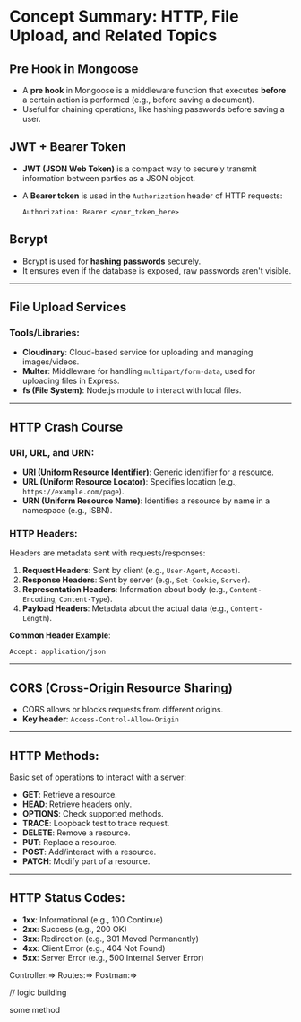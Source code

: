 # Concept Summary: HTTP, File Upload, and Related Topics

## Pre Hook in Mongoose

* A **pre hook** in Mongoose is a middleware function that executes **before** a certain action is performed (e.g., before saving a document).
* Useful for chaining operations, like hashing passwords before saving a user.

## JWT + Bearer Token

* **JWT (JSON Web Token)** is a compact way to securely transmit information between parties as a JSON object.
* A **Bearer token** is used in the `Authorization` header of HTTP requests:

  ```http
  Authorization: Bearer <your_token_here>
  ```

## Bcrypt

* Bcrypt is used for **hashing passwords** securely.
* It ensures even if the database is exposed, raw passwords aren't visible.

---

## File Upload Services

### Tools/Libraries:

* **Cloudinary**: Cloud-based service for uploading and managing images/videos.
* **Multer**: Middleware for handling `multipart/form-data`, used for uploading files in Express.
* **fs (File System)**: Node.js module to interact with local files.

---

## HTTP Crash Course

### URI, URL, and URN:

* **URI (Uniform Resource Identifier)**: Generic identifier for a resource.
* **URL (Uniform Resource Locator)**: Specifies location (e.g., `https://example.com/page`).
* **URN (Uniform Resource Name)**: Identifies a resource by name in a namespace (e.g., ISBN).

### HTTP Headers:

Headers are metadata sent with requests/responses:

1. **Request Headers**: Sent by client (e.g., `User-Agent`, `Accept`).
2. **Response Headers**: Sent by server (e.g., `Set-Cookie`, `Server`).
3. **Representation Headers**: Information about body (e.g., `Content-Encoding`, `Content-Type`).
4. **Payload Headers**: Metadata about the actual data (e.g., `Content-Length`).

**Common Header Example**:

```http
Accept: application/json
```

---

## CORS (Cross-Origin Resource Sharing)

* CORS allows or blocks requests from different origins.
* **Key header**: `Access-Control-Allow-Origin`

---

## HTTP Methods:

Basic set of operations to interact with a server:

* **GET**: Retrieve a resource.
* **HEAD**: Retrieve headers only.
* **OPTIONS**: Check supported methods.
* **TRACE**: Loopback test to trace request.
* **DELETE**: Remove a resource.
* **PUT**: Replace a resource.
* **POST**: Add/interact with a resource.
* **PATCH**: Modify part of a resource.

---

## HTTP Status Codes:

* **1xx**: Informational (e.g., 100 Continue)
* **2xx**: Success (e.g., 200 OK)
* **3xx**: Redirection (e.g., 301 Moved Permanently)
* **4xx**: Client Error (e.g., 404 Not Found)
* **5xx**: Server Error (e.g., 500 Internal Server Error)

Controller:=> 
Routes:=>
Postman:=>


//
logic building

some method

 